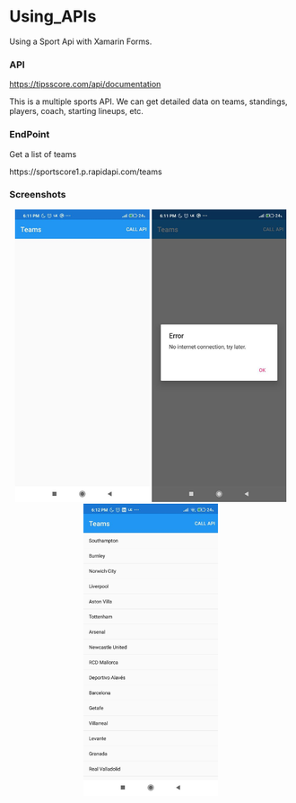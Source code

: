 # Using_APIs
Using a Sport Api with Xamarin Forms.

### API
https://tipsscore.com/api/documentation
<P>
This is a multiple sports API. We can get detailed data on teams, standings, players, coach, starting lineups, etc.
</p>

### EndPoint
<p>
Get a list of teams
</p>
https://sportscore1.p.rapidapi.com/teams


### Screenshots
</p>
<p align="center">
 <img width="240" height:"200" src="App Screenshots/1.jpg" title="Image 1"/> 
 <img width="240" height:"200" src="App Screenshots/2.jpg" title="Image 2"/> 
 <img width="240" height:"200" src="App Screenshots/3.jpg" title="Image 3"/>
</p>
